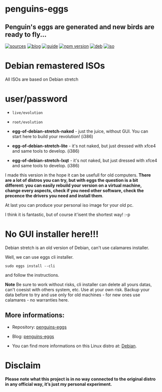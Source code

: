 penguins-eggs
=============

## Penguin&#39;s eggs are generated and new birds are ready to fly...
[![sources](https://img.shields.io/badge/github-sources-cyan)](https://github.com/pieroproietti/penguins-eggs)
[![blog](https://img.shields.io/badge/blog-penguin's%20eggs-cyan)](https://penguins-eggs.net)
[![guide](https://img.shields.io/badge/guide-penguin's%20eggs-cyan)](https://penguins-eggs.net/docs/Tutorial/eggs-users-guide)
[![npm version](https://img.shields.io/npm/v/penguins-eggs.svg)](https://npmjs.org/package/penguins-eggs)
[![deb](https://img.shields.io/badge/deb-packages-orange)](https://sourceforge.net/projects/penguins-eggs/files/packages-deb)
[![iso](https://img.shields.io/badge/iso-images-orange)](https://sourceforge.net/projects/penguins-eggs/files/iso)

# Debian remastered ISOs

All ISOs are based on Debian stretch

# user/password
* ```live/evolution```
* ```root/evolution```

* **egg-of-debian-stretch-naked** - just the juice, without GUI. You can start here to build your revolution! (i386)
* **egg-of-debian-stretch-lite** - it's not naked, but just dressed with xfce4 and same tools to develop. (i386)
* **egg-of-debian-stretch-lxqt**  - it's not naked, but just dressed with xfce4 and same  tools to develop. (i386)

I made this version in the hope it can be usefull for old computers. **There are a lot of distros you can try, but with eggs the question is a bit different: you can easily rebuild your version on a virtual machine, change every aspects, check if you need other software, check the precence the drivers you need and install them**. 

At last you can produce your personal iso image for your old pc.

I think it is fantastic, but of course it'isent the shortest way! :-p

# No GUI installer here!!!

Debian stretch is an old version of Debian, can't use calamares installer. 

Well, we can use eggs cli installer.

```sudo eggs install --cli```

and follow the instructions.

__Note__ Be sure to work without risks, cli installer can delete all yours datas, can't coesist with others system, etc. Use at your own risk. Backup your data before to try and use only for old machines - for new ones use calamares - no warranties here.

## More informations:

* Repository: [penguins-eggs](https://github.com/pieroproietti/penguins-eggs)
* Blog: [penguins-eggs](https://penguins-eggs.net)

* You can find more informations on this Linux distro at: [Debian](https://debian.org/).

# Disclaim
__Please note what this project is in no way connected to the original distro in any official way, it’s just my personal experiment.__

